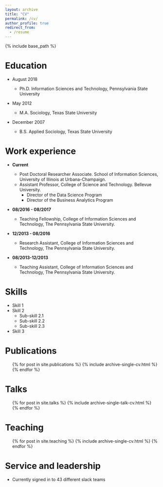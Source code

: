 ```yaml
---
layout: archive
title: "CV"
permalink: /cv/
author_profile: true
redirect_from:
  - /resume
---
```


{% include base_path %}

Education
======
* August 2018 
  * Ph.D. Information Sciences and Technology, Pennsylvania State University
 
* May 2012
  * M.A. Sociology, Texas State University
 
* December 2007
  * B.S. Applied Sociology, Texas State University

Work experience
======
- **Current**
  * Post Doctoral Researcher Associate. School of Information Sciences, University of Illinois at Urbana-Champaign.
  * Assistant Professor, College of Science and Technology. Bellevue University.
    * Director of the Data Science Program
    * Director of the Business Analytics Program

- **08/2016 - 08/2017**
  * Teaching Fellowship, College of Information Sciences and Technology, The Pennsylvania State University.
- **12/2013 - 08/2016**
  * Research Assistant, College of Information Sciences and Technology, The Pennsylvania State University.
- **08/2013-12/2013**
  * Teaching Assistant, College of Information Sciences and Technology, The Pennsylvania State University.
  
Skills
======
* Skill 1
* Skill 2
  * Sub-skill 2.1
  * Sub-skill 2.2
  * Sub-skill 2.3
* Skill 3

Publications
======
  <ul>{% for post in site.publications %}
    {% include archive-single-cv.html %}
  {% endfor %}</ul>
  
Talks
======
  <ul>{% for post in site.talks %}
    {% include archive-single-talk-cv.html %}
  {% endfor %}</ul>
  
Teaching
======
  <ul>{% for post in site.teaching %}
    {% include archive-single-cv.html %}
  {% endfor %}</ul>
  
Service and leadership
======
* Currently signed in to 43 different slack teams
